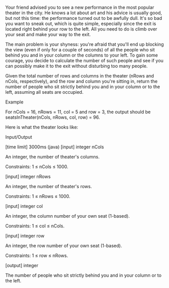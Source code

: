 Your friend advised you to see a new performance in the most popular theater in the city. He knows a lot about art and his advice is usually good, but not this time: the performance turned out to be awfully dull. It's so bad you want to sneak out, which is quite simple, especially since the exit is located right behind your row to the left. All you need to do is climb over your seat and make your way to the exit.

The main problem is your shyness: you're afraid that you'll end up blocking the view (even if only for a couple of seconds) of all the people who sit behind you and in your column or the columns to your left. To gain some courage, you decide to calculate the number of such people and see if you can possibly make it to the exit without disturbing too many people.

Given the total number of rows and columns in the theater (nRows and nCols, respectively), and the row and column you're sitting in, return the number of people who sit strictly behind you and in your column or to the left, assuming all seats are occupied.

Example

For nCols = 16, nRows = 11, col = 5 and row = 3, the output should be
seatsInTheater(nCols, nRows, col, row) = 96.

Here is what the theater looks like:


Input/Output

[time limit] 3000ms (java)
[input] integer nCols

An integer, the number of theater's columns.

Constraints:
1 ≤ nCols ≤ 1000.

[input] integer nRows

An integer, the number of theater's rows.

Constraints:
1 ≤ nRows ≤ 1000.

[input] integer col

An integer, the column number of your own seat (1-based).

Constraints:
1 ≤ col ≤ nCols.

[input] integer row

An integer, the row number of your own seat (1-based).

Constraints:
1 ≤ row ≤ nRows.

[output] integer

The number of people who sit strictly behind you and in your column or to the left.
